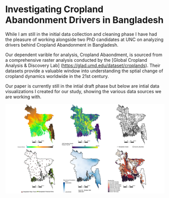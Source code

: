 # Investigating Cropland Abandonment Drivers in Bangladesh

While I am still in the initial data collection and cleaning phase I have had the pleasure of working alongside two PhD candidates at UNC on analyzing drivers behind Cropland Abandonment in Bangladesh.

Our dependent varible for analysis, Cropland Abaondment, is sourced from a comprehensive raster analysis conducted by the [Global Cropland Analysis & Discovery Lab] (https://glad.umd.edu/dataset/croplands). Their datasets provide a valuable window into understanding the sptial change of cropland dynamics worldwide in the 21st century.

Our paper is currently still in the intial draft phase but below are intial data visualizations I created for our study, showing the various data sources we are working with.

![Bangladesh Data Maps](https://github.com/hollowaypierce/Bangladesh_CA/blob/main/Images/Map_tiles.png)
